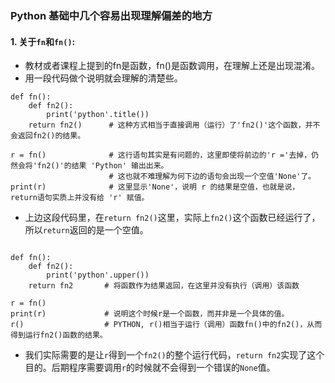 ### Python 基础中几个容易出现理解偏差的地方

#### 1. 关于`fn`和`fn()`:

- 教材或者课程上提到的fn是函数，fn()是函数调用，在理解上还是出现混淆。
- 用一段代码做个说明就会理解的清楚些。
```
def fn():
    def fn2():
        print('python'.title())
    return fn2()      # 这种方式相当于直接调用（运行）了'fn2()'这个函数，并不会返回fn2()的结果。

r = fn()              # 这行语句其实是有问题的，这里即使将前边的'r ='去掉，仍然会将'fn2()'的结果 'Python' 输出出来。
                      # 这也就不难理解为何下边的语句会出现一个空值'None'了。
print(r)              # 这里显示'None'，说明 r 的结果是空值，也就是说，return语句实质上并没有给 'r' 赋值。
```
- 上边这段代码里，在`return fn2()`这里，实际上`fn2()`这个函数已经运行了，所以`return`返回的是一个空值。  

```

def fn():
    def fn2():
        print('python'.upper())
    return fn2       # 将函数作为结果返回，在这里并没有执行（调用）该函数

r = fn()
print(r)             # 说明这个时候r是一个函数，而并非是一个具体的值。
r()                  # PYTHON, r()相当于运行（调用）函数fn()中的fn2()，从而得到运行fn2()函数的结果。

```
- 我们实际需要的是让`r`得到一个`fn2()`的整个运行代码，`return fn2`实现了这个目的。后期程序需要调用`r`的时候就不会得到一个错误的`None`值。
